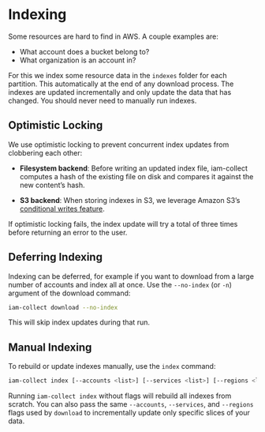 # Indexing

Some resources are hard to find in AWS. A couple examples are:

- What account does a bucket belong to?
- What organization is an account in?

For this we index some resource data in the `indexes` folder for each partition. This automatically at the end of any download process. The indexes are updated incrementally and only update the data that has changed. You should never need to manually run indexes.

## Optimistic Locking

We use optimistic locking to prevent concurrent index updates from clobbering each other:

- **Filesystem backend**: Before writing an updated index file, iam-collect computes a hash of the existing file on disk and compares it against the new content’s hash.

- **S3 backend**: When storing indexes in S3, we leverage Amazon S3’s [conditional writes feature](https://aws.amazon.com/about-aws/whats-new/2024/11/amazon-s3-functionality-conditional-writes/).

If optimistic locking fails, the index update will try a total of three times before returning an error to the user.

## Deferring Indexing

Indexing can be deferred, for example if you want to download from a large number of accounts and index all at once. Use the `--no-index` (or `-n`) argument of the download command:

```bash
iam-collect download --no-index
```

This will skip index updates during that run.

## Manual Indexing

To rebuild or update indexes manually, use the `index` command:

```bash
iam-collect index [--accounts <list>] [--services <list>] [--regions <list>]
```

Running `iam-collect index` without flags will rebuild all indexes from scratch. You can also pass the same `--accounts`, `--services`, and `--regions` flags used by `download` to incrementally update only specific slices of your data.
